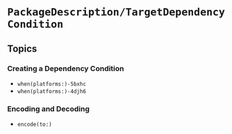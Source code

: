 # ``PackageDescription/TargetDependencyCondition``

## Topics

### Creating a Dependency Condition

- ``when(platforms:)-5bxhc``
- ``when(platforms:)-4djh6``

### Encoding and Decoding

- ``encode(to:)``
